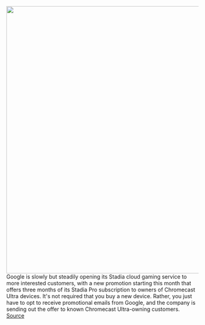 <img src='https://cdn.vox-cdn.com/thumbor/nSJ5tpCUOJbdO-0L5b7iwzs6LDI=/0x0:2040x1360/1200x800/filters:focal(857x517:1183x843)/cdn.vox-cdn.com/uploads/chorus_image/image/66458504/akrales_191113_3779_0317.0.jpg' width='700px' /><br/>
Google is slowly but steadily opening its Stadia cloud gaming service to more interested customers, with a new promotion starting this month that offers three months of its Stadia Pro subscription to owners of Chromecast Ultra devices. It's not required that you buy a new device. Rather, you just have to opt to receive promotional emails from Google, and the company is sending out the offer to known Chromecast Ultra-owning customers.
<a href='https://www.theverge.com/2020/3/6/21168471/google-stadia-cloud-gaming-chromecast-ultra-giveaway-promotion-subscription'> Source <a/>